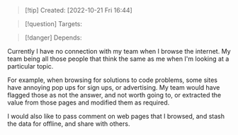 >[!tip] Created: [2022-10-21 Fri 16:44]

>[!question] Targets: 

>[!danger] Depends: 

Currently I have no connection with my team when I browse the internet.  My team being all those people that think the same as me when I'm looking at a particular topic.

For example, when browsing for solutions to code problems, some sites have annoying pop ups for sign ups, or advertising.  My team would have flagged those as not the answer, and not worth going to, or extracted the value from those pages and modified them as required.

I would also like to pass comment on web pages that I browsed, and stash the data for offline, and share with others.
